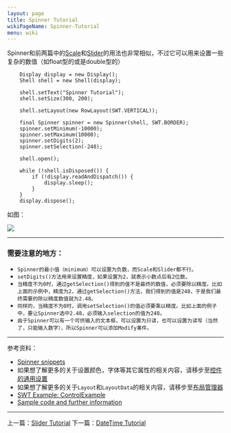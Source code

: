 ```yaml
---
layout: page
title: Spinner Tutorial
wikiPageName: Spinner-Tutorial
menu: wiki
---
```


Spinner和前两篇中的[Scale]({{site.baseurl}}/eclipse.tutorial/wiki/Scale-Tutorial)和[Slider]({{site.baseurl}}/wiki/Slider-Tutorial.html)的用法也非常相似，不过它可以用来设置一些复杂的数值（如float型的或是double型的）

		Display display = new Display();
		Shell shell = new Shell(display);

		shell.setText("Spinner Tutorial");
		shell.setSize(300, 200);

		shell.setLayout(new RowLayout(SWT.VERTICAL));

		final Spinner spinner = new Spinner(shell, SWT.BORDER);
		spinner.setMinimum(-10000);
		spinner.setMaximum(10000);
		spinner.setDigits(2);
		spinner.setSelection(-248);

		shell.open();

		while (!shell.isDisposed()) {
			if (!display.readAndDispatch()) {
				display.sleep();
			}
		}
		display.dispose();

如图：

![]({{site.baseurl}}/eclipse.tutorial/wiki/images/image_swt_spinner.png)

***
### 需要注意的地方：

* `Spinner的最小值（minimum）可以设置为负数，而Scale和Slider都不行。`
* `setDigits()方法用来设置精度，如果设置为2，就表示小数点后有2位数。`
* `当精度不为0时，通过getSelection()得到的值不是最终的数值，必须要除以精度。比如上面的示例中，精度为2，通过getSelection()方法，我们得到的值是248，于是我们最终需要的除以精度数值就为2.48。`
* `同样的，当精度不为0时，调用setSelection()的值必须要乘以精度。比如上面的例子中，要让Spinner选中2.48，必须输入selection的值为248。`
* `由于Spinner可以有一个可供输入的文本框，可以设置为只读，也可以设置为读写（当然了，只能输入数字），所以Spinner可以添加Modify事件。`

***
参考资料：
  * [Spinner snippets](http://www.eclipse.org/swt/snippets/#spinner)
  * 如果想了解更多的关于设置颜色，字体等其它属性的相关内容，请移步至[控件的通用设置]({{site.baseurl}}/eclipse.tutorial/wiki/Common-Properties-Tutorial.html)
  * 如果想了解更多的关于`Layout`和`LayoutData`的相关内容，请移步至[布局管理器]({{site.baseurl}}/eclipse.tutorial/wiki/Layouts-Tutorial.html)
  * [SWT Example: ControlExample](http://www.eclipse.org/swt/examples.php)
  * [Sample code and further information](http://www.eclipse.org/swt/)

***

上一篇：[Slider Tutorial]({{site.baseurl}}/eclipse.tutorial/wiki/Slider-Tutorial.html)
下一篇：[DateTime Tutorial]({{site.baseurl}}/eclipse.tutorial/wiki/DateTime-Tutorial.html)
